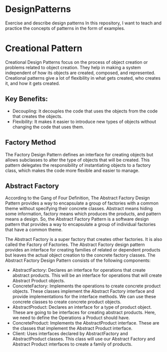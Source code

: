 # DesignPatterns
Exercise and describe design patterns
In this repository, I want to teach and practice the concepts of patterns in the form of examples.

# Creational Pattern
Creational Design Patterns focus on the process of object creation or problems related to object creation. They help in making a system independent of how its objects are created, composed, and represented. Creational patterns give a lot of flexibility in what gets created, who creates it, and how it gets created.
## Key Benefits:
* Decoupling: It decouples the code that uses the objects from the code that creates the objects.
* Flexibility: It makes it easier to introduce new types of objects without changing the code that uses them.
## Factory Method
The Factory Design Pattern defines an interface for creating objects but allows subclasses to alter the type of objects that will be created. This pattern delegates the responsibility of instantiating objects to a factory class, which makes the code more flexible and easier to manage.
## Abstract Factory
According to the Gang of Four Definition, The Abstract Factory Design Pattern provides a way to encapsulate a group of factories with a common theme without specifying their concrete classes.
Abstract means hiding some information, factory means which produces the products, and pattern means a design. So, the Abstract Factory Pattern is a software design pattern that provides a way to encapsulate a group of individual factories that have a common theme.

The Abstract Factory is a super factory that creates other factories. It is also called the Factory of Factories. The Abstract Factory design pattern provides an interface for creating families of related or dependent products but leaves the actual object creation to the concrete factory classes.
The Abstract Factory Design Pattern consists of the following components:

* AbstractFactory: Declares an interface for operations that create abstract products. This will be an interface for operations that will create Abstract Product objects.
* ConcreteFactory: Implements the operations to create concrete product objects. These classes implement the Abstract Factory interface and provide implementations for the interface methods. We can use these concrete classes to create concrete product objects.
* AbstractProduct: Declares an interface for a type of product object. These are going to be interfaces for creating abstract products. Here, we need to define the Operations a Product should have.
* ConcreteProduct: Implements the AbstractProduct interface. These are the classes that implement the Abstract Product interface.
* Client: Uses interfaces declared by AbstractFactory and AbstractProduct classes. This class will use our Abstract Factory and Abstract Product interfaces to create a family of products.
